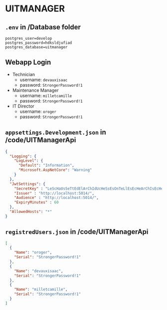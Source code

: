 # UITMANAGER
## `.env` in /Database folder
```
postgres_user=develop
postgres_password=hdksldjufiad
postgres_database=uitmanager
```
## Webapp Login
- Technician
  - username: `devauxisaac`
  - password: `StrongerPassword!1`
- Maintenance Manager
  - username: `milletcamille`
  - password: `StrongerPassword!1`
- IT Director
  - username: `oroger`
  - password: `StrongerPassword!1`

## `appsettings.Development.json` in /code/UITManagerApi
```json
{
  "Logging": {
    "LogLevel": {
      "Default": "Information",
      "Microsoft.AspNetCore": "Warning"
    }
  },
  "JwtSettings": {
    "SecretKey" : "LeScHaUsSeTtEdElArChIdUcHeSsEsOnTeLlEsEcHeArChIsEcHe",
    "Issuer" : "http://localhost:5014/",
    "Audience" : "http://localhost:5014/",
    "ExpiryMinutes" : 60
  },
  "AllowedHosts": "*"
}
```


## `registredUsers.json` in /code/UITManagerApi
```json
[
  {
    "Name": "oroger",
    "Serial": "StrongerPassword!1"
  },
  {
    "Name": "devauxisaac",
    "Serial": "StrongerPassword!1"
  },
  {
    "Name": "milletcamille",
    "Serial": "StrongerPassword!1"
  }
]
```